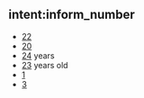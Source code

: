 ## intent:inform_number
- [22](number)
- [20](number)
- [24](number) years
- [23](number) years old
- [1](number)
- [3](number)

